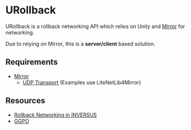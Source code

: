 # URollback
URollback is a rollback networking API which relies on Unity and [Mirror](https://github.com/vis2k/Mirror) for networking.

Due to relying on Mirror, this is a **server/client** based solution. 

## Requirements
* [Mirror](https://github.com/vis2k/Mirror)
  * [UDP Transport](https://mirror-networking.com/docs/Transports/index.html) (Examples use LiteNetLib4Mirror)

## Resources
* [Rollback Networking in INVERSUS](http://blog.hypersect.com/rollback-networking-in-inversus/)
* [GGPO](https://github.com/pond3r/ggpo)
